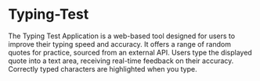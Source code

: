 # Typing-Test
The Typing Test Application is a web-based tool designed for users to improve their typing speed and accuracy. It offers a range of random quotes for practice, sourced from an external API. Users type the displayed quote into a text area, receiving real-time feedback on their accuracy. Correctly typed characters are highlighted when you type.

